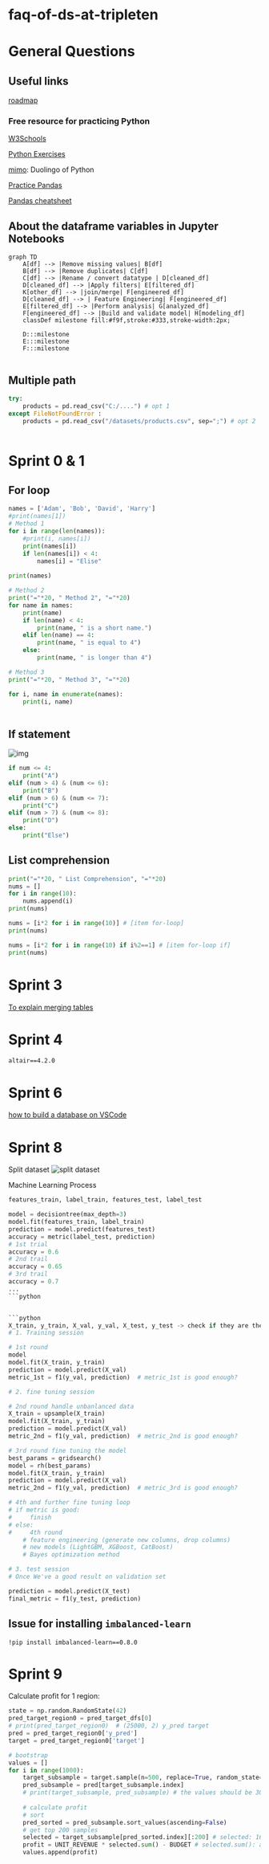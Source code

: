 # faq-of-ds-at-tripleten

# General Questions

## Useful links

[roadmap](https://roadmap.sh/ai-data-scientist)

### Free resource for practicing Python

[W3Schools](https://www.w3schools.com/python/default.asp)

[Python Exercises](https://pynative.com/python-exercises-with-solutions/)

[mimo](https://mimo.org/): Duolingo of Python

[Practice Pandas](https://www.geeksforgeeks.org/pandas-practice-excercises-questions-and-solutions/)

[Pandas cheatsheet](https://github.com/stemgene/faq-of-ds-at-tripleten/blob/main/pandas-cheat-sheet.md)

## About the dataframe variables in Jupyter Notebooks

```mermaid
graph TD
    A[df] --> |Remove missing values| B[df]
    B[df] --> |Remove duplicates| C[df]
    C[df] --> |Rename / convert datatype | D[cleaned_df]
    D[cleaned_df] --> |Apply filters| E[filtered_df]
    K[other_df] --> |join/merge| F[engineered_df]
    D[cleaned_df] --> | Feature Engineering| F[engineered_df]
    E[filtered_df] --> |Perform analysis| G[analyzed_df]
    F[engineered_df] --> |Build and validate model| H[modeling_df]
    classDef milestone fill:#f9f,stroke:#333,stroke-width:2px;

    D:::milestone
    E:::milestone
    F:::milestone


```

## Multiple path

```python
try:
    products = pd.read_csv("C:/....") # opt 1
except FileNotFoundError :
    products = pd.read_csv("/datasets/products.csv", sep=";") # opt 2
    
```

# Sprint 0 & 1

## For loop
<html>
<script src="https://gist.github.com/stemgene/83349a0f6ef230b9a779db468456d447.js"></script>
</html>

```python
names = ['Adam', 'Bob', 'David', 'Harry']
#print(names[1])
# Method 1
for i in range(len(names)):
    #print(i, names[i])
    print(names[i])
    if len(names[i]) < 4:
        names[i] = "Elise"
    
print(names)

# Method 2
print("="*20, " Method 2", "="*20)
for name in names:
    print(name)
    if len(name) < 4:
        print(name, " is a short name.")
    elif len(name) == 4:
        print(name, " is equal to 4")
    else:
        print(name, " is longer than 4")

# Method 3
print("="*20, " Method 3", "="*20)

for i, name in enumerate(names):
    print(i, name)
    
```
## If statement

![img](./img/pic01.png)

```python
if num <= 4:
    print("A")
elif (num > 4) & (num <= 6):
    print("B")
elif (num > 6) & (num <= 7):
    print("C")
elif (num > 7) & (num <= 8):
    print("D")
else:
    print("Else")
```
## List comprehension

```python
print("="*20, " List Comprehension", "="*20)
nums = []
for i in range(10):
    nums.append(i)
print(nums)

nums = [i*2 for i in range(10)] # [item for-loop]
print(nums)

nums = [i*2 for i in range(10) if i%2==1] # [item for-loop if]
print(nums)
```

# Sprint 3

[To explain merging tables](https://docs.google.com/spreadsheets/d/13slsNh26uWZKVMHSMuPZCjIvKleY1I9JMuvvuwwb_o4/edit?gid=0#gid=0) 


# Sprint 4

```
altair==4.2.0
```

# Sprint 6

[how to build a database on VSCode](https://www.youtube.com/watch?v=cc-cSSsGqbA)

# Sprint 8

Split dataset
![split dataset](/img/split_dataset.png)


Machine Learning Process

```python
features_train, label_train, features_test, label_test

model = decisiontree(max_depth=3)
model.fit(features_train, label_train)
prediction = model.predict(features_test)
accuracy = metric(label_test, prediction)
# 1st trial
accuracy = 0.6
# 2nd trail
accuracy = 0.65
# 3rd trail
accuracy = 0.7
...
```python


```python
X_train, y_train, X_val, y_val, X_test, y_test -> check if they are the same distribution
# 1. Training session

# 1st round
model
model.fit(X_train, y_train)
prediction = model.predict(X_val)
metric_1st = f1(y_val, prediction)  # metric_1st is good enough?

# 2. fine tuning session

# 2nd round handle unbanlanced data
X_train = upsample(X_train)
model.fit(X_train, y_train)
prediction = model.predict(X_val)
metric_2nd = f1(y_val, prediction)  # metric_2nd is good enough? 

# 3rd round fine tuning the model
best_params = gridsearch()
model = rh(best_params)
model.fit(X_train, y_train)
prediction = model.predict(X_val)
metric_2nd = f1(y_val, prediction)  # metric_3rd is good enough? 

# 4th and further fine tuning loop
# if metric is good:
#     finish
# else:
#     4th round
    # feature engineering (generate new columns, drop columns)
    # new models (LightGBM, XGBoost, CatBoost)
    # Bayes optimization method

# 3. test session
# Once We've a good result on validation set

prediction = model.predict(X_test)
final_metric = f1(y_test, prediction)
```

## Issue for installing `imbalanced-learn`

`!pip install imbalanced-learn==0.8.0`

# Sprint 9

Calculate profit for 1 region:

```python
state = np.random.RandomState(42)
pred_target_region0 = pred_target_dfs[0]
# print(pred_target_region0)  # (25000, 2) y_pred target
pred = pred_target_region0['y_pred']
target = pred_target_region0['target']

# bootstrap
values = []
for i in range(1000):
    target_subsample = target.sample(n=500, replace=True, random_state=state)
    pred_subsample = pred[target_subsample.index]
    # print(target_subsample, pred_subsample) # the values should be 30s ~ 160s
    
    # calculate profit
    # sort 
    pred_sorted = pred_subsample.sort_values(ascending=False)
    # get top 200 samples
    selected = target_subsample[pred_sorted.index][:200] # selected: 160s, 150s...
    profit = UNIT_REVENUE * selected.sum() - BUDGET # selected.sum(): around 25000... 
    values.append(profit)
```